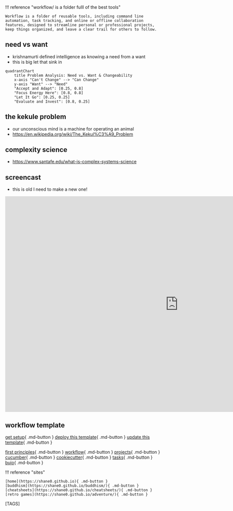 
!!! reference "workflow/ is a folder fulll of the best tools"

    Workflow is a folder of reusable tools, including command line automation, task tracking, and online or offline collaboration features, designed to streamline personal or professional projects, keep things organized, and leave a clear trail for others to follow.

## need vs want

- krishnamurti defined intelligence as knowing a need from a want
- this is big let that sink in

```mermaid
quadrantChart
    title Problem Analysis: Need vs. Want & Changeability
    x-axis "Can't Change" --> "Can Change"
    y-axis "Want" --> "Need"
    "Accept and Adapt": [0.25, 0.8]
    "Focus Energy Here": [0.8, 0.8]
    "Let It Go": [0.25, 0.25]
    "Evaluate and Invest": [0.8, 0.25]
```

## the kekule problem

- our unconscious mind is a machine for operating an animal
- <https://en.wikipedia.org/wiki/The_Kekul%C3%A9_Problem>

## complexity science

- <https://www.santafe.edu/what-is-complex-systems-science>

## screencast

- this is old I need to make a new one!

<iframe width="1109" height="693" src="https://www.youtube.com/embed/dXGJCCor0xU" title="shanenull.com/workflow application template demo" frameborder="0" allow="accelerometer; autoplay; clipboard-write; encrypted-media; gyroscope; picture-in-picture; web-share" allowfullscreen></iframe>

## workflow template

[get setup](setup.md){ .md-button } [deploy this template](deploy.md){ .md-button } [update this template](update.md){ .md-button }

[first principles](first.md){ .md-button }
[workflow](workflow.md){ .md-button }
[projects](projects.md){ .md-button }
[cucumber](behave.md){ .md-button }
[cookiecutter](cookiecutter.md.md){ .md-button }
[tasks](todo.md){ .md-button }
[bujo](bujo/2023.md){ .md-button }

!!! reference "sites"

    [home](https://shane0.github.io){ .md-button }
    [buddhism](https://shane0.github.io/buddhism/){ .md-button }
    [cheatsheets](https://shane0.github.io/cheatsheets/){ .md-button }
    [retro games](https://shane0.github.io/adventure/){ .md-button }

[TAGS]
